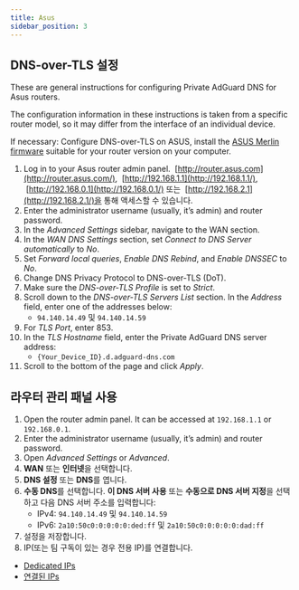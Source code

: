 ```yaml
---
title: Asus
sidebar_position: 3
---
```


## DNS-over-TLS 설정

These are general instructions for configuring Private AdGuard DNS for Asus routers.

The configuration information in these instructions is taken from a specific router model, so it may differ from the interface of an individual device.

If necessary: Configure DNS-over-TLS on ASUS, install the [ASUS Merlin firmware](https://www.asuswrt-merlin.net/download) suitable for your router version on your computer.

1. Log in to your Asus router admin panel.  [http://router.asus.com](http://router.asus.com/),  [http://192.168.1.1](http://192.168.1.1/),  [http://192.168.0.1](http://192.168.0.1/) 또는  [http://192.168.2.1](http://192.168.2.1/)을 통해 액세스할 수 있습니다.
2. Enter the administrator username (usually, it’s admin) and router password.
3. In the _Advanced Settings_ sidebar, navigate to the WAN section.
4. In the _WAN DNS Settings_ section, set _Connect to DNS Server automatically_ to _No_.
5. Set _Forward local queries_, _Enable DNS Rebind_, and _Enable DNSSEC_ to _No_.
6. Change DNS Privacy Protocol to DNS-over-TLS (DoT).
7. Make sure the _DNS-over-TLS Profile_ is set to _Strict_.
8. Scroll down to the _DNS-over-TLS Servers List_ section. In the _Address_ field, enter one of the addresses below:
   - `94.140.14.49` 및 `94.140.14.59`
9. For _TLS Port_, enter 853.
10. In the _TLS Hostname_ field, enter the Private AdGuard DNS server address:
    - `{Your_Device_ID}.d.adguard-dns.com`
11. Scroll to the bottom of the page and click _Apply_.

## 라우터 관리 패널 사용

1. Open the router admin panel. It can be accessed at `192.168.1.1` or `192.168.0.1`.
2. Enter the administrator username (usually, it’s admin) and router password.
3. Open _Advanced Settings_ or _Advanced_.
4. **WAN** 또는 **인터넷**을 선택합니다.
5. **DNS 설정** 또는 **DNS**를 엽니다.
6. **수동 DNS**를 선택합니다. **이 DNS 서버 사용** 또는 **수동으로 DNS 서버 지정**을 선택하고 다음 DNS 서버 주소를 입력합니다:
   - IPv4: `94.140.14.49` 및 `94.140.14.59`
   - IPv6: `2a10:50c0:0:0:0:0:ded:ff` 및 `2a10:50c0:0:0:0:0:dad:ff`
7. 설정을 저장합니다.
8. IP(또는 팀 구독이 있는 경우 전용 IP)를 연결합니다.

- [Dedicated IPs](/private-dns/connect-devices/other-options/dedicated-ip.md)
- [연결된 IPs](/private-dns/connect-devices/other-options/linked-ip.md)
